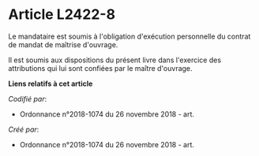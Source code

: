 # Article L2422-8

Le mandataire est soumis à l'obligation d'exécution personnelle du contrat de mandat de maîtrise d'ouvrage.

Il est soumis aux dispositions du présent livre dans l'exercice des attributions qui lui sont confiées par le maître
d'ouvrage.

**Liens relatifs à cet article**

_Codifié par_:

  - Ordonnance n°2018-1074 du 26 novembre 2018 - art.

_Créé par_:

  - Ordonnance n°2018-1074 du 26 novembre 2018 - art.

